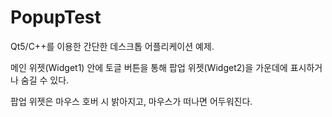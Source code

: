 # PopupTest
Qt5/C++를 이용한 간단한 데스크톱 어플리케이션 예제.

메인 위젯(Widget1) 안에 토글 버튼을 통해 팝업 위젯(Widget2)을 가운데에 표시하거나 숨길 수 있다.

팝업 위젯은 마우스 호버 시 밝아지고, 마우스가 떠나면 어두워진다.
